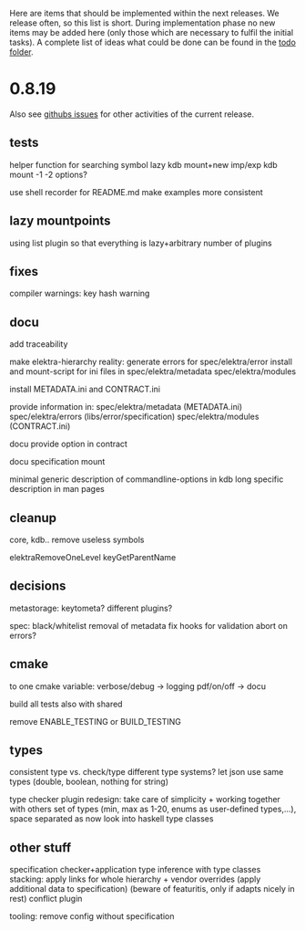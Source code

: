Here are items that should be implemented within the next releases.
We release often, so this list is short.
During implementation phase no new items may be added here (only
those which are necessary to fulfil the initial tasks).
A complete list of ideas what could be done can be found in the
[todo folder](.).



# 0.8.19

Also see [githubs issues](http://git.libelektra.org/issues)
for other activities of the current release.

## tests

helper function for searching symbol
lazy kdb mount+new imp/exp
kdb mount -1 -2 options?

use shell recorder for README.md
	make examples more consistent

## lazy mountpoints

using list plugin
so that everything is lazy+arbitrary number of plugins

## fixes

compiler warnings:
	key hash warning

## docu

add traceability

make elektra-hierarchy reality:
	generate errors for spec/elektra/error
	install and mount-script for ini files in spec/elektra/metadata spec/elektra/modules

install METADATA.ini and CONTRACT.ini

provide information in:
	spec/elektra/metadata (METADATA.ini)
	spec/elektra/errors (libs/error/specification)
	spec/elektra/modules (CONTRACT.ini)


docu provide option in contract

docu specification mount

minimal generic description of commandline-options in kdb
	long specific description in man pages

## cleanup

core, kdb.. remove useless symbols

elektraRemoveOneLevel
keyGetParentName

## decisions

metastorage:
	keytometa?
	different plugins?

spec:
	black/whitelist
	removal of metadata
	fix hooks for validation
	abort on errors?


## cmake

to one cmake variable:
	verbose/debug -> logging
	pdf/on/off -> docu

build all tests also with shared

remove ENABLE_TESTING or BUILD_TESTING


## types

consistent type vs. check/type
different type systems?
let json use same types (double, boolean, nothing for string)

type checker plugin redesign: take care of simplicity + working together with others
	set of types (min, max as 1-20, enums as user-defined types,...), space separated as now
	look into haskell type classes


## other stuff

specification checker+application
	type inference with type classes
	stacking: apply links for whole hierarchy
	+ vendor overrides (apply additional data to specification)
	(beware of featuritis, only if adapts nicely in rest)
	conflict plugin

tooling:
	remove config without specification







